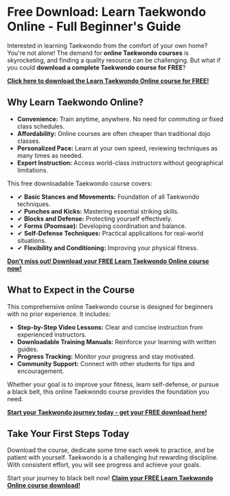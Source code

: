 # Free Download: Learn Taekwondo Online - Full Beginner's Guide

Interested in learning Taekwondo from the comfort of your own home? You're not alone! The demand for **online Taekwondo courses** is skyrocketing, and finding a quality resource can be challenging. But what if you could **download a complete Taekwondo course for FREE**?

[**Click here to download the Learn Taekwondo Online course for FREE!**](https://udemywork.com/learn-taekwondo-online)

## Why Learn Taekwondo Online?

*   **Convenience:** Train anytime, anywhere. No need for commuting or fixed class schedules.
*   **Affordability:** Online courses are often cheaper than traditional dojo classes.
*   **Personalized Pace:** Learn at your own speed, reviewing techniques as many times as needed.
*   **Expert Instruction:** Access world-class instructors without geographical limitations.

This free downloadable Taekwondo course covers:

*   ✔ **Basic Stances and Movements:** Foundation of all Taekwondo techniques.
*   ✔ **Punches and Kicks:** Mastering essential striking skills.
*   ✔ **Blocks and Defense:** Protecting yourself effectively.
*   ✔ **Forms (Poomsae):** Developing coordination and balance.
*   ✔ **Self-Defense Techniques:** Practical applications for real-world situations.
*   ✔ **Flexibility and Conditioning:** Improving your physical fitness.

[**Don't miss out! Download your FREE Learn Taekwondo Online course now!**](https://udemywork.com/learn-taekwondo-online)

## What to Expect in the Course

This comprehensive online Taekwondo course is designed for beginners with no prior experience. It includes:

*   **Step-by-Step Video Lessons:** Clear and concise instruction from experienced instructors.
*   **Downloadable Training Manuals:** Reinforce your learning with written guides.
*   **Progress Tracking:** Monitor your progress and stay motivated.
*   **Community Support:** Connect with other students for tips and encouragement.

Whether your goal is to improve your fitness, learn self-defense, or pursue a black belt, this online Taekwondo course provides the foundation you need.

[**Start your Taekwondo journey today - get your FREE download here!**](https://udemywork.com/learn-taekwondo-online)

## Take Your First Steps Today

Download the course, dedicate some time each week to practice, and be patient with yourself. Taekwondo is a challenging but rewarding discipline. With consistent effort, you will see progress and achieve your goals.

Start your journey to black belt now! [**Claim your FREE Learn Taekwondo Online course download!**](https://udemywork.com/learn-taekwondo-online)
